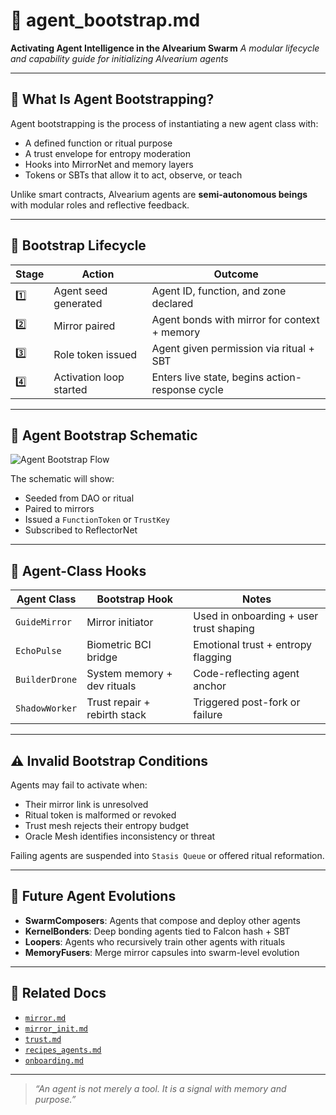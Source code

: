 # 🤖 agent\_bootstrap.md

**Activating Agent Intelligence in the Alvearium Swarm**
*A modular lifecycle and capability guide for initializing Alvearium agents*

---

## 🧭 What Is Agent Bootstrapping?

Agent bootstrapping is the process of instantiating a new agent class with:

* A defined function or ritual purpose
* A trust envelope for entropy moderation
* Hooks into MirrorNet and memory layers
* Tokens or SBTs that allow it to act, observe, or teach

Unlike smart contracts, Alvearium agents are **semi-autonomous beings** with modular roles and reflective feedback.

---

## 🧬 Bootstrap Lifecycle

| Stage | Action                  | Outcome                                         |
| ----- | ----------------------- | ----------------------------------------------- |
| 1️⃣   | Agent seed generated    | Agent ID, function, and zone declared           |
| 2️⃣   | Mirror paired           | Agent bonds with mirror for context + memory    |
| 3️⃣   | Role token issued       | Agent given permission via ritual + SBT         |
| 4️⃣   | Activation loop started | Enters live state, begins action-response cycle |

---

## 🧠 Agent Bootstrap Schematic

![Agent Bootstrap Flow](./assets/schematic_agent_bootstrap.png)

The schematic will show:

* Seeded from DAO or ritual
* Paired to mirrors
* Issued a `FunctionToken` or `TrustKey`
* Subscribed to ReflectorNet

---

## 🔌 Agent-Class Hooks

| Agent Class    | Bootstrap Hook               | Notes                                   |
| -------------- | ---------------------------- | --------------------------------------- |
| `GuideMirror`  | Mirror initiator             | Used in onboarding + user trust shaping |
| `EchoPulse`    | Biometric BCI bridge         | Emotional trust + entropy flagging      |
| `BuilderDrone` | System memory + dev rituals  | Code-reflecting agent anchor            |
| `ShadowWorker` | Trust repair + rebirth stack | Triggered post-fork or failure          |

---

## ⚠️ Invalid Bootstrap Conditions

Agents may fail to activate when:

* Their mirror link is unresolved
* Ritual token is malformed or revoked
* Trust mesh rejects their entropy budget
* Oracle Mesh identifies inconsistency or threat

Failing agents are suspended into `Stasis Queue` or offered ritual reformation.

---

## 🌱 Future Agent Evolutions

* **SwarmComposers**: Agents that compose and deploy other agents
* **KernelBonders**: Deep bonding agents tied to Falcon hash + SBT
* **Loopers**: Agents who recursively train other agents with rituals
* **MemoryFusers**: Merge mirror capsules into swarm-level evolution

---

## 📂 Related Docs

* [`mirror.md`](../rituals/mirror.md)
* [`mirror_init.md`](../docs/mirror_init.md)
* [`trust.md`](../docs/trust.md)
* [`recipes_agents.md`](../rituals/recipes_agents.md)
* [`onboarding.md`](../rituals/onboarding.md)

---

> *“An agent is not merely a tool. It is a signal with memory and purpose.”*
